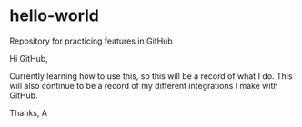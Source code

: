 # hello-world
Repository for practicing features in GitHub

Hi GitHub,

Currently learning how to use this, so this will be a record of what I do. This will also continue to be a record of my different integrations I make with GitHub.

Thanks, 
A
